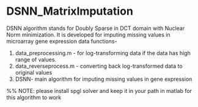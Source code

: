 # DSNN_MatrixImputation
DSNN algorithm stands for Doubly Sparse in DCT domain with Nuclear Norm minimization. It is developed for imputing missing values in microarray gene expression data functions-
1) data_preprocessing.m - for log-transforming data if the data has high range of values.
2) data_reverseprocess.m - converting back log-transformed data to original values
3) DSNN- main algorithm for imputing missing values in gene expression 


%% NOTE: please install spgl solver and keep it in your path in matlab for this algorithm to work
